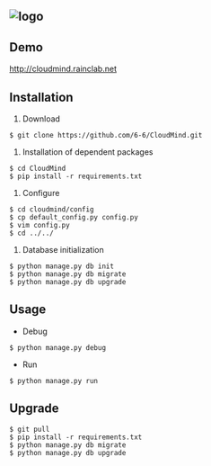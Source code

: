 ![logo](https://raw.githubusercontent.com/CloudMind6-6/CloudMind/combine/logo.png)
---------
## Demo
 http://cloudmind.rainclab.net
 
## Installation
 1. Download
 
 ```
 $ git clone https://github.com/6-6/CloudMind.git
 ```
 
 1. Installation of dependent packages
 
 ```
 $ cd CloudMind
 $ pip install -r requirements.txt 
 ```
 
 1. Configure
 
 ```
 $ cd cloudmind/config
 $ cp default_config.py config.py 
 $ vim config.py 
 $ cd ../../
 ```
 
 1. Database initialization
 
 ```
 $ python manage.py db init
 $ python manage.py db migrate
 $ python manage.py db upgrade
 ```
 
## Usage

 * Debug
 
 ```
 $ python manage.py debug
 ```
 
 * Run
 
 ```
 $ python manage.py run
 ```

## Upgrade

 ```
 $ git pull
 $ pip install -r requirements.txt 
 $ python manage.py db migrate
 $ python manage.py db upgrade
 ```
